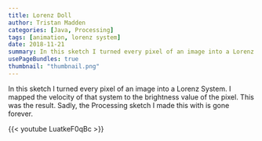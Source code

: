 ```yaml
---
title: Lorenz Doll
author: Tristan Madden
categories: [Java, Processing]
tags: [animation, lorenz system]
date: 2018-11-21
summary: In this sketch I turned every pixel of an image into a Lorenz System. I mapped the velocity of that system to the brightness value of the pixel. This was the result. Sadly, the Processing sketch I made this with is gone forever. 
usePageBundles: true
thumbnail: "thumbnail.png"
---
```

In this sketch I turned every pixel of an image into a Lorenz System. I mapped the velocity of that system to the brightness value of the pixel. This was the result. Sadly, the Processing sketch I made this with is gone forever. 

{{< youtube LuatkeF0qBc >}}